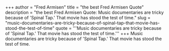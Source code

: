 +++
author = "Fred Armisen"
title = "the best Fred Armisen Quote"
description = "the best Fred Armisen Quote: Music documentaries are tricky because of 'Spinal Tap.' That movie has stood the test of time."
slug = "music-documentaries-are-tricky-because-of-spinal-tap-that-movie-has-stood-the-test-of-time"
quote = '''Music documentaries are tricky because of 'Spinal Tap.' That movie has stood the test of time.'''
+++
Music documentaries are tricky because of 'Spinal Tap.' That movie has stood the test of time.
